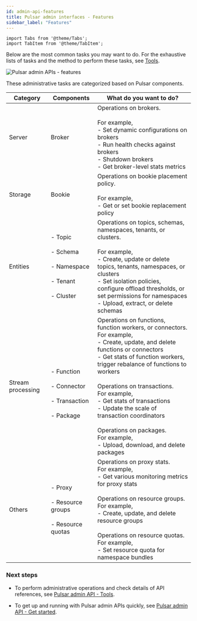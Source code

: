 ```yaml
---
id: admin-api-features
title: Pulsar admin interfaces - Features
sidebar_label: "Features"
---
```


````mdx-code-block
import Tabs from '@theme/Tabs';
import TabItem from '@theme/TabItem';
````

Below are the most common tasks you may want to do. For the exhaustive lists of tasks and the method to perform these tasks, see [Tools](admin-api-tools.md).  

![Pulsar admin APIs - features](/assets/admin-api-features.svg)

These administrative tasks are categorized based on Pulsar components.

Category |Components|What do you want to do?
|---|---|---
Server|Broker|Operations on brokers.<br/><br/>For example, <br/>- Set dynamic configurations on brokers<br/> - Run health checks against brokers<br/> - Shutdown brokers<br/> - Get broker-level stats metrics
Storage|Bookie|Operations on bookie placement policy. <br/><br/>For example, <br/> - Get or set bookie replacement policy
Entities|- Topic <br/><br/> - Schema <br/><br/> - Namespace  <br/><br/> - Tenant <br/><br/> - Cluster|Operations on topics, schemas, namespaces, tenants, or clusters.<br/><br/> For example, <br/> - Create, update or delete topics, tenants, namespaces, or clusters <br/> - Set isolation policies, configure offload thresholds, or set permissions for namespaces <br/> - Upload, extract, or delete schemas
Stream processing|<br/><br/> - Function <br/><br/> - Connector <br/><br/> - Transaction <br/><br/> - Package | Operations on functions, function workers, or connectors. <br/> For example, <br/> - Create, update, and delete functions or connectors <br/> - Get stats of function workers, trigger rebalance of functions to workers <br/><br/> Operations on transactions. <br/> For example, <br/> - Get stats of transactions <br/> - Update the scale of transaction coordinators <br/><br/> Operations on packages. <br/> For example, <br/> - Upload, download, and delete packages
Others| - Proxy <br/><br/> - Resource groups <br/><br/> - Resource quotas | Operations on proxy stats. <br/> For example, <br/> - Get various monitoring metrics for proxy stats <br/><br/> Operations on resource groups.<br/>For example, <br/> - Create, update, and delete resource groups <br/><br/>Operations on resource quotas.<br/>For example, <br/> - Set resource quota for namespace bundles

### Next steps

- To perform administrative operations and check details of API references, see [Pulsar admin API - Tools](admin-api-tools.md).

- To get up and running with Pulsar admin APIs quickly, see [Pulsar admin API - Get started](admin-get-started.md).